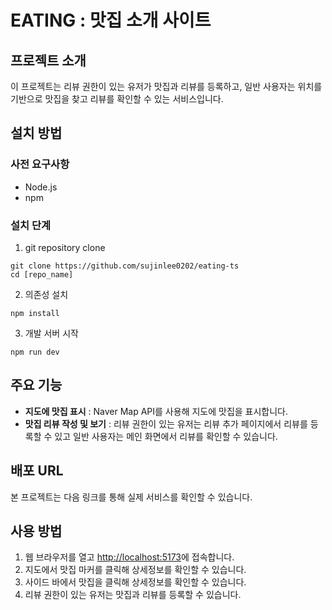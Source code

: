 # EATING : 맛집 소개 사이트

## 프로젝트 소개

이 프로젝트는 리뷰 권한이 있는 유저가 맛집과 리뷰를 등록하고, 일반 사용자는 위치를 기반으로 맛집을 찾고 리뷰를 확인할 수 있는 서비스입니다.

## 설치 방법

### 사전 요구사항

- Node.js
- npm

### 설치 단계

1. git repository clone

```
git clone https://github.com/sujinlee0202/eating-ts
cd [repo_name]
```

2. 의존성 설치

```
npm install
```

3. 개발 서버 시작

```
npm run dev
```

## 주요 기능

- **지도에 맛집 표시** : Naver Map API를 사용해 지도에 맛집을 표시합니다.
- **맛집 리뷰 작성 및 보기** : 리뷰 권한이 있는 유저는 리뷰 추가 페이지에서 리뷰를 등록할 수 있고 일반 사용자는 메인 화면에서 리뷰를 확인할 수 있습니다.

## 배포 URL

본 프로젝트는 다음 링크를 통해 실제 서비스를 확인할 수 있습니다.

## 사용 방법

1. 웹 브라우저를 열고 [http://localhost:5173](http://localhost:5173)에 접속합니다.
2. 지도에서 맛집 마커를 클릭해 상세정보를 확인할 수 있습니다.
3. 사이드 바에서 맛집을 클릭해 상세정보를 확인할 수 있습니다.
4. 리뷰 권한이 있는 유저는 맛집과 리뷰를 등록할 수 있습니다.
